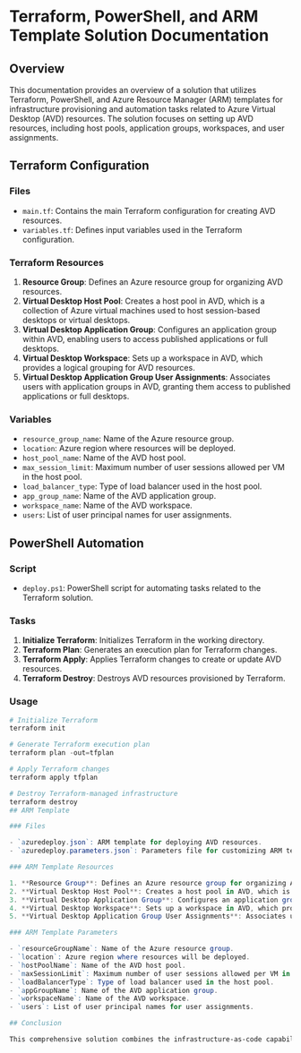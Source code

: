 # Terraform, PowerShell, and ARM Template Solution Documentation

## Overview

This documentation provides an overview of a solution that utilizes Terraform, PowerShell, and Azure Resource Manager (ARM) templates for infrastructure provisioning and automation tasks related to Azure Virtual Desktop (AVD) resources. The solution focuses on setting up AVD resources, including host pools, application groups, workspaces, and user assignments.

## Terraform Configuration

### Files

- `main.tf`: Contains the main Terraform configuration for creating AVD resources.
- `variables.tf`: Defines input variables used in the Terraform configuration.

### Terraform Resources

1. **Resource Group**: Defines an Azure resource group for organizing AVD resources.
2. **Virtual Desktop Host Pool**: Creates a host pool in AVD, which is a collection of Azure virtual machines used to host session-based desktops or virtual desktops.
3. **Virtual Desktop Application Group**: Configures an application group within AVD, enabling users to access published applications or full desktops.
4. **Virtual Desktop Workspace**: Sets up a workspace in AVD, which provides a logical grouping for AVD resources.
5. **Virtual Desktop Application Group User Assignments**: Associates users with application groups in AVD, granting them access to published applications or full desktops.

### Variables

- `resource_group_name`: Name of the Azure resource group.
- `location`: Azure region where resources will be deployed.
- `host_pool_name`: Name of the AVD host pool.
- `max_session_limit`: Maximum number of user sessions allowed per VM in the host pool.
- `load_balancer_type`: Type of load balancer used in the host pool.
- `app_group_name`: Name of the AVD application group.
- `workspace_name`: Name of the AVD workspace.
- `users`: List of user principal names for user assignments.

## PowerShell Automation

### Script

- `deploy.ps1`: PowerShell script for automating tasks related to the Terraform solution.

### Tasks

1. **Initialize Terraform**: Initializes Terraform in the working directory.
2. **Terraform Plan**: Generates an execution plan for Terraform changes.
3. **Terraform Apply**: Applies Terraform changes to create or update AVD resources.
4. **Terraform Destroy**: Destroys AVD resources provisioned by Terraform.

### Usage

```powershell
# Initialize Terraform
terraform init

# Generate Terraform execution plan
terraform plan -out=tfplan

# Apply Terraform changes
terraform apply tfplan

# Destroy Terraform-managed infrastructure
terraform destroy
## ARM Template

### Files

- `azuredeploy.json`: ARM template for deploying AVD resources.
- `azuredeploy.parameters.json`: Parameters file for customizing ARM template deployment.

### ARM Template Resources

1. **Resource Group**: Defines an Azure resource group for organizing AVD resources.
2. **Virtual Desktop Host Pool**: Creates a host pool in AVD, which is a collection of Azure virtual machines used to host session-based desktops or virtual desktops.
3. **Virtual Desktop Application Group**: Configures an application group within AVD, enabling users to access published applications or full desktops.
4. **Virtual Desktop Workspace**: Sets up a workspace in AVD, which provides a logical grouping for AVD resources.
5. **Virtual Desktop Application Group User Assignments**: Associates users with application groups in AVD, granting them access to published applications or full desktops.

### ARM Template Parameters

- `resourceGroupName`: Name of the Azure resource group.
- `location`: Azure region where resources will be deployed.
- `hostPoolName`: Name of the AVD host pool.
- `maxSessionLimit`: Maximum number of user sessions allowed per VM in the host pool.
- `loadBalancerType`: Type of load balancer used in the host pool.
- `appGroupName`: Name of the AVD application group.
- `workspaceName`: Name of the AVD workspace.
- `users`: List of user principal names for user assignments.

## Conclusion

This comprehensive solution combines the infrastructure-as-code capabilities of Terraform, the automation power of PowerShell, and the declarative deployment model of ARM templates to streamline the deployment and management of Azure Virtual Desktop resources. By following the provided documentation and executing the appropriate scripts or templates, users can easily provision, update, and delete AVD resources as needed.
